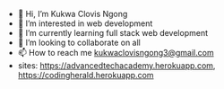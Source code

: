 - 👋 Hi, I’m Kukwa Clovis Ngong
- 👀 I’m interested in web development
- 🌱 I’m currently learning full stack web development
- 💞️ I’m looking to collaborate on all
- 📫 How to reach me kukwaclovisngong3@gmail.com
- sites: https://advancedtechacademy.herokuapp.com, https://codingherald.herokuapp.com

<!---
kukwa-clovisn/kukwa-clovisn is a ✨ special ✨ repository because its `README.md` (this file) appears on your GitHub profile.
You can click the Preview link to take a look at your changes.
--->
